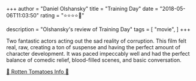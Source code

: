 +++
author = "Daniel Olshansky"
title = "Training Day"
date = "2018-05-06T11:03:50"
rating = "⭐⭐⭐⭐🌟"

description = "Olshansky's review of Training Day"
tags = [
    "movie",
]
+++


Two fantastic actors acting out the sad reality of corruption. This film felt real, raw, creating a ton of suspense and having the perfect amount of character development. It was paced impeccably well and had the perfect balance of comedic relief, blood-filled scenes, and basic conversation.

[🍅 Rotten Tomatoes Info 🍅](https://www.rottentomatoes.com//m/training_day)